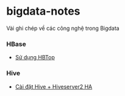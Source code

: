 # bigdata-notes
Vài ghi chép về các công nghệ trong Bigdata

### HBase

- [Sử dụng HBTop](docs/hbase/hbtop-introduction.md)

### Hive

- [Cài đặt Hive + Hiveserver2 HA](docs/hive/install-hive-HA-with-ZooKeeper.md)
